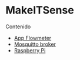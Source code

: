 # MakeITSense

Contenido

- [App Flowmeter](doc/app-flowmeter.md)
- [Mosquitto broker](doc/mosquitto.md)
- [Raspberry Pi](doc/raspberrypi.md)

  